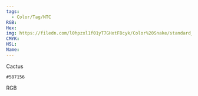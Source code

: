 ```yaml
---
tags:
  - Color/Tag/NTC
RGB:
Hex:
img: https://filedn.com/l0hpzxl1f01yT7GHxtF8cyk/Color%20Snake/standard_csv_to_svg/587156.svg
CMYK:
HSL:
Name:
---
```

Cactus
```palette
#587156
```
RGB
